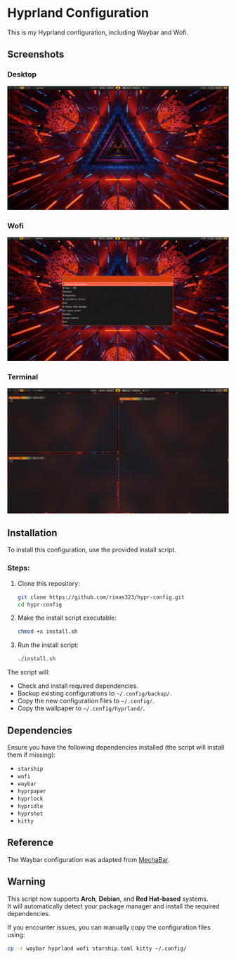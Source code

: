 # Hyprland Configuration

This is my Hyprland configuration, including Waybar and Wofi.

## Screenshots

### Desktop
![Desktop](desktop.png)

### Wofi
![Wofi](wofi.png)

### Terminal
![Terminal](terminal.png)

## Installation

To install this configuration, use the provided install script.

### Steps:
1. Clone this repository:
   ```sh
   git clone https://github.com/rinas323/hypr-config.git
   cd hypr-config
   ```
2. Make the install script executable:
   ```sh
   chmod +x install.sh
   ```
3. Run the install script:
   ```sh
   ./install.sh
   ```

The script will:
- Check and install required dependencies.
- Backup existing configurations to `~/.config/backup/`.
- Copy the new configuration files to `~/.config/`.
- Copy the wallpaper to `~/.config/hyprland/`.

## Dependencies

Ensure you have the following dependencies installed (the script will install them if missing):
- `starship`
- `wofi`
- `waybar`
- `hyprpaper`
- `hyprlock`
- `hypridle`
- `hyprshot`
- `kitty`

## Reference
The Waybar configuration was adapted from [MechaBar](https://github.com/sejjy/mechabar.git).


## Warning  
This script now supports **Arch**, **Debian**, and **Red Hat-based** systems.  
It will automatically detect your package manager and install the required dependencies.  

If you encounter issues, you can manually copy the configuration files using:  
```sh
cp -r waybar hyprland wofi starship.toml kitty ~/.config/

